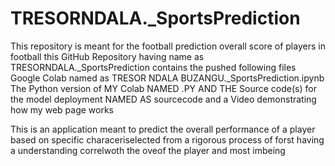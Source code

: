 # TRESORNDALA._SportsPrediction
This repository is meant for the football prediction overall score of players in football
this GitHub Repository having name as TRESORNDALA._SportsPrediction contains the pushed following files Google Colab named as TRESOR NDALA BUZANGU._SportsPrediction.ipynb The Python version of MY Colab NAMED .PY AND THE Source code(s) for the model deployment NAMED AS sourcecode and a Video demonstrating how my web page works

This is an application meant to predict the overall performance of a player based on specific characeriselected from a rigorous process of forst having a understanding correlwoth the oveof the player and most imbeing
